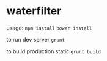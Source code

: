 # waterfilter

usage:
`npm install`
`bower install`

to run dev server `grunt`

to build production static `grunt build`

